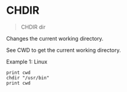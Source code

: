 # CHDIR

> CHDIR dir

Changes the current working directory.

See CWD to get the current working directory.

Example 1: Linux

```
print cwd
chdir "/usr/bin"
print cwd
```

